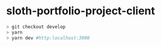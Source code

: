 # sloth-portfolio-project-client

```bash
> git checkout develop
> yarn
> yarn dev #http:localhost:3000
```
